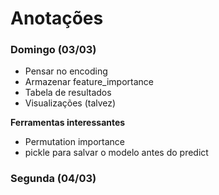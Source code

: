 # Anotações

### Domingo (03/03)
* Pensar no encoding
* Armazenar feature_importance
* Tabela de resultados
* Visualizações (talvez)

**Ferramentas interessantes** 
* Permutation importance 
* pickle para salvar o modelo antes do predict

### Segunda (04/03)
